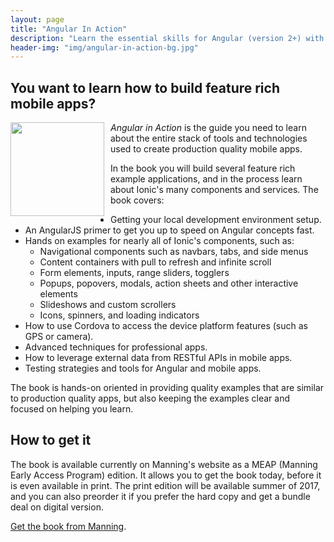 ```yaml
---
layout: page
title: "Angular In Action"
description: "Learn the essential skills for Angular (version 2+) with an example driven approach."
header-img: "img/angular-in-action-bg.jpg"
---
```


## You want to learn how to build feature rich mobile apps?

<a href="https://www.manning.com/books/angular-in-action?a_aid=gnomeontherun"><img width="150" style="float: left; margin: 0 10px 0 0" src="https://images.manning.com/255/340/resize/book/e/eba4012-ede5-4d90-8c14-41eedb050e99/Wilken-Angular-MEAP-HI.png" /></a>
      
_Angular in Action_ is the guide you need to learn about the entire stack of tools and technologies used to create production quality mobile apps.

In the book you will build several feature rich example applications, and in the process learn about Ionic's many components and services. The book covers:

* Getting your local development environment setup.
* An AngularJS primer to get you up to speed on Angular concepts fast.
* Hands on examples for nearly all of Ionic's components, such as:
    * Navigational components such as navbars, tabs, and side menus
    * Content containers with pull to refresh and infinite scroll
    * Form elements, inputs, range sliders, togglers
    * Popups, popovers, modals, action sheets and other interactive elements
    * Slideshows and custom scrollers
    * Icons, spinners, and loading indicators
* How to use Cordova to access the device platform features (such as GPS or camera).
* Advanced techniques for professional apps.
* How to leverage external data from RESTful APIs in mobile apps.
* Testing strategies and tools for Angular and mobile apps.

The book is hands-on oriented in providing quality examples that are similar to production quality apps, but also keeping the examples clear and focused on helping you learn.
    
## How to get it

 The book is available currently on Manning's website as a MEAP (Manning Early Access Program) edition. It allows you to get the book today, before it is even available in print. The print edition will be available summer of 2017, and you can also preorder it if you prefer the hard copy and get a bundle deal on digital version.

[Get the book from Manning](https://www.manning.com/books/angular-in-action?a_aid=gnomeontherun).
